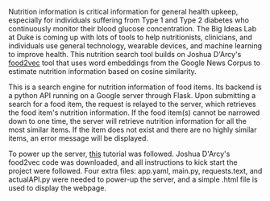 Nutrition information is critical information for general health upkeep, especially for individuals suffering from Type 1 and Type 2 diabetes who continuously monitor their blood glucose concentration. The Big Ideas Lab at Duke is coming up with lots of tools to help nutritionists, clinicians, and individuals use general technology, wearable devices, and machine learning to improve health. This nutrition search tool builds on Joshua D'Arcy's [food2vec](https://github.com/Big-Ideas-Lab/food2vec) tool that uses word embeddings from the Google  News Corpus to estimate nutrition information based on cosine similarity.


This is a search engine for nutrition information of food items. Its backend is a python API running on a Google server through Flask. Upon submitting a search for a food item, the request is relayed to the server, which retrieves the food item's nutrition information. If the food item(s) cannot be narrowed down to one time, the server will retrieve nutrition information for all the most similar items. If the item does not exist and there are no highly similar items, an error message will be displayed.

To power up the server, [this](https://codelabs.developers.google.com/codelabs/cloud-app-engine-python3#5) tutorial was followed. Joshua D'Arcy's food2vec code was downloaded, and all instructions to kick start the project were followed. Four extra files: app.yaml, main.py, requests.text, and actualAPI.py were needed to power-up the server, and a simple .html file is used to display the webpage.
